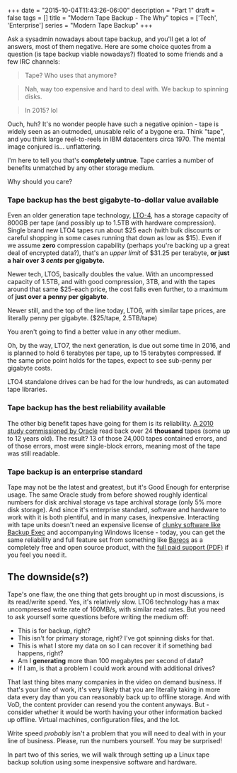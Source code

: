 +++
date = "2015-10-04T11:43:26-06:00"
description = "Part 1"
draft = false
tags = []
title = "Modern Tape Backup - The Why"
topics = ['Tech', 'Enterprise']
series = "Modern Tape Backup"
+++

Ask a sysadmin nowadays about tape backup, and you'll get a lot of answers, most of them negative. Here are some choice quotes from a question (is tape backup viable nowadays?) floated to some friends and a few IRC channels:

<blockquote>Tape? Who uses that anymore?</blockquote>

<blockquote>Nah, way too expensive and hard to deal with. We backup to spinning disks.</blockquote>

<blockquote>In 2015? lol</blockquote>

Ouch, huh? It's no wonder people have such a negative opinion - tape is widely seen as an outmoded, unusable relic of a bygone era. Think "tape", and you think large reel-to-reels in IBM datacenters circa 1970. The mental image conjured is... unflattering.

I'm here to tell you that's **completely untrue**. Tape carries a number of benefits unmatched by any other storage medium.

Why should you care?

### Tape backup has the best gigabyte-to-dollar value available

Even an older generation tape technology, [LTO-4](https://en.wikipedia.org/wiki/Linear_Tape-Open#Generations), has a storage capacity of 800GB per tape (and possibly up to 1.5TB with hardware compression). Single brand new LTO4 tapes run about $25 each (with bulk discounts or careful shopping in some cases running that down as low as $15). Even if we assume **zero** compression capability (perhaps you're backing up a great deal of encrypted data?), that's an *upper limit* of $31.25 per terabyte, **or just a hair over 3 *cents* per gigabyte.**

Newer tech, LTO5, basically doubles the value. With an uncompressed capacity of 1.5TB, and with good compression, 3TB, and with the tapes around that same $25-each price, the cost falls even further, to a maximum of **just over a penny per gigabyte**.

Newer still, and the top of the line today, LTO6, with similar tape prices, are literally penny per gigabyte. ($25/tape, 2.5TB/tape)

You aren't going to find a better value in any other medium.

Oh, by the way, LTO7, the next generation, is due out some time in 2016, and is planned to hold 6 terabytes per tape, up to 15 terabytes compressed. If the same price point holds for the tapes, expect to see sub-penny per gigabyte costs.

LTO4 standalone drives can be had for the low hundreds, as can automated tape libraries.

### Tape backup has the best reliability available

The other big benefit tapes have going for them is its reliability. [A 2010 study commissioned by Oracle](http://www.oracle.com/us/corporate/analystreports/corporate/esg-nersc-case-study-202702.pdf) read back over 24 **thousand** tapes (some up to 12 years old). The result? 13 of those 24,000 tapes contained errors, and of those errors, most were single-block errors, meaning most of the tape was still readable.

### Tape backup is an enterprise standard

Tape may not be the latest and greatest, but it's Good Enough for enterprise usage. The same Oracle study from before showed roughly identical numbers for disk archival storage vs tape archival storage (only 5% more disk storage). And since it's enterprise standard, software and hardware to work with it is both plentiful, and in many cases, inexpensive. Interacting with tape units doesn't need an expensive license of [clunky software like Backup Exec](http://geekty.blogspot.com/2013/08/symantec-backup-exec-2012-sucks-backup.html) and accompanying Windows license - today, you can get the same reliability and full feature set from something like [Bareos](https://www.bareos.org/en/) as a completely free and open source product, with the [full paid support (PDF)](http://www.bareos.com/en/Pricing.html?file=files/pricelists/bareos-pricing.en.2015.03.pdf) if you feel you need it.

## The downside(s?)

Tape's one flaw, the one thing that gets brought up in most discussions, is its read/write speed. Yes, it's relatively slow. LTO6 technology has a max uncompressed write rate of 160MB/s, with similar read rates. But you need to ask yourself some questions before writing the medium off:

* This is for backup, right?
* This isn't for primary storage, right? I've got spinning disks for that.
* This is what I store my data on so I can recover it if something bad happens, right?
* Am I **generating** more than 100 megabytes per second of data?
 * If I am, is that a problem I could work around with additional drives?

That last thing bites many companies in the video on demand business. If that's your line of work, it's very likely that you are literally taking in more data every day than you can reasonably back up to offline storage. And with VoD, the content provider can resend you the content anyways. But - consider whether it would be worth having your other information backed up offline. Virtual machines, configuration files, and the lot.

Write speed *probably* isn't a problem that you will need to deal with in your line of business. Please, run the numbers yourself. You may be surprised!

In part two of this series, we will walk through setting up a Linux tape backup solution using some inexpensive software and hardware.
